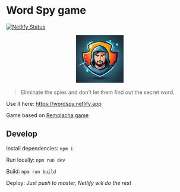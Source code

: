 # Word Spy game

[![Netlify Status](https://api.netlify.com/api/v1/badges/544eb7f3-6cbd-411f-bc02-91e9c92c8ed2/deploy-status)](https://app.netlify.com/sites/wordspy/deploys)

<p align="center"><img src="public/icons/android-chrome-maskable-512x512.png" width="128"/></p>

> Eliminate the spies and don't let them find out the secret word.

Use it here: <https://wordspy.netlify.app>

Game based on [Remolacha game](https://boardgamegeek.com/boardgame/353684/remolacha)

## Develop

Install dependencies: `npm i`

Run locally: `npm run dev`

Build: `npm run build`

Deploy: _Just push to master, Netlify will do the rest_
